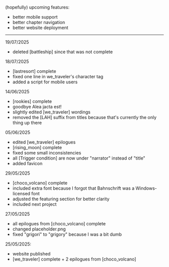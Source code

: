 (hopefully) upcoming features:
- better mobile support
- better chapter navigation
- better website deployment

-------------------------------------------

19/07/2025
- deleted [battleship] since that was not complete

18/07/2025
- [lastresort] complete
- fixed one line in we_traveler's character tag
- added a script for mobile users

14/06/2025
- [rookies] complete
- goodbye Alea jacta est!
- slightly edited [we_traveler] wordings
- removed the [LAH] suffix from titles because that's currently the only thing up there

05/06/2025
- edited [we_traveler] epilogues
- [rising_moon] complete
- fixed some small inconsistencies
- all [Trigger condition] are now under "narrator" instead of "title"
- added favicon

29/05/2025
- [choco_volcano] complete
- included extra font because I forgot that Bahnschrift was a Windows-licensed font
- adjusted the featuring section for better clarity
- included next project

27/05/2025
- all epilogues from [choco_volcano] complete
- changed placeholder.png
- fixed "grigori" to "grigory" because I was a bit dumb

25/05/2025:
- website published
- [we_traveler] complete + 2 epilogues from [choco_volcano]
